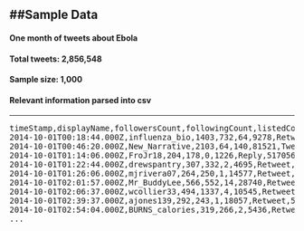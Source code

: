 ##Sample Data  
 -----
####  One month of tweets about Ebola  
####  Total tweets: 2,856,548  
####  Sample size:  1,000  
####  Relevant information parsed into csv   
----
<pre>
timeStamp,displayName,followersCount,followingCount,listedCount,statusesCount,activityType,ID
2014-10-01T00:18:44.000Z,influenza_bio,1403,732,64,9278,Retweet,517106301500141568  
2014-10-01T00:46:20.000Z,New_Narrative,2103,64,140,81521,Tweet,517113249800941568  
2014-10-01T01:14:06.000Z,FroJr18,204,178,0,1226,Reply,517056200504930304  
2014-10-01T01:22:44.000Z,drewspantry,307,332,2,4695,Retweet,517122409296838656  
2014-10-01T01:26:06.000Z,mjrivera07,264,250,1,14577,Retweet,517123255300534273  
2014-10-01T02:01:57.000Z,Mr_BuddyLee,566,552,14,28740,Retweet,517132275579125760  
2014-10-01T02:06:37.000Z,wcollier33,494,1337,4,10545,Retweet,517133449984237568  
2014-10-01T02:39:37.000Z,ajones139,292,243,1,18057,Retweet,517141755536621568  
2014-10-01T02:54:04.000Z,BURNS_calories,319,266,2,5436,Retweet,517145394942590976
...  
</pre>
